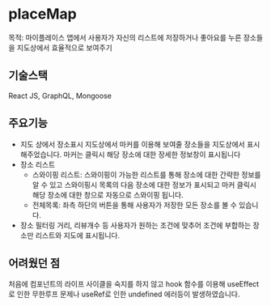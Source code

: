 # placeMap
  
목적: 마이플레이스 앱에서 사용자가 자신의 리스트에 저장하거나 좋아요를 누른 장소들을 지도상에서 효율적으로 보여주기

## 기술스택
React JS, GraphQL, Mongoose

## 주요기능
- 지도 상에서 장소표시
    지도상에서 마커를 이용해 보여줄 장소들을 지도상에서 표시해주었습니다. 마커는 클릭시 해당 장소에 대한 장세한 정보창이 표시됩니다
- 장소 리스트
    - 스와이핑 리스트: 스와이핑이 가능한 리스트를 통해 장소에 대한 간략한 정보를 알 수 있고 스와이핑시 목록의 다음 장소에 대한 정보가 표시되고 마커 클릭시 해당 장소에 대한 창으로 자동으로 스와이핑 됩니다.
    - 전체목록: 좌측 하단의 버튼을 통해 사용자가 저장한 모든 장소를 볼 수 있습니다.
- 장소 필터링
    거리, 리뷰개수 등 사용자가 원하는 조건에 맞추어 조건에 부합하는 장소만 리스트와 지도에 표시됩니다.

## 어려웠던 점
처음에 컴포넌트의 라이프 사이클을 숙지를 하지 않고 hook 함수를 이용해 useEffect로 인한 무한루프 문제나 useRef로 인한 undefined 에러등이 발생하였습니다.